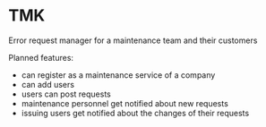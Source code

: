 # TMK
Error request manager for a maintenance team and their customers

Planned features:

* can register as a maintenance service of a company
* can add users
* users can post requests
* maintenance personnel get notified about new requests
* issuing users get notified about the changes of their requests
